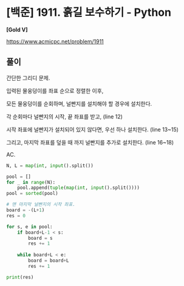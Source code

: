 # [백준] 1911. 흙길 보수하기 - Python

**[Gold V]**



https://www.acmicpc.net/problem/1911



## 풀이

간단한 그리디 문제.



입력된 물웅덩이를 좌표 순으로 정렬한 이후,

모든 물웅덩이를 순회하며, 널빤지를 설치해야 할 경우에 설치한다.



각 순회마다 널빤지의 시작, 끝 좌표를 받고, (line 12)

시작 좌표에 널빤지가 설치되어 있지 않다면, 우선 하나 설치한다. (line 13~15)

그리고, 마지막 좌표를 덮을 때 까지 널빤지를 추가로 설치한다. (line 16~18) 



AC.

```python
N, L = map(int, input().split())

pool = []
for _ in range(N):
    pool.append(tuple(map(int, input().split())))
pool = sorted(pool)

# 맨 마지막 널빤지의 시작 좌표.
board = -(L+1)
res = 0

for s, e in pool:
    if board+L-1 < s:
        board = s
        res += 1
        
    while board+L < e:
        board = board+L
        res += 1

print(res)
```

